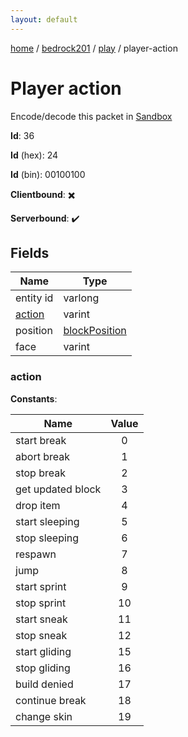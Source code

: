 ```yaml
---
layout: default
---
```


[home](/)  /  [bedrock201](/protocol/bedrock201)  /  [play](/protocol/bedrock201/play)  /  player-action

# Player action

Encode/decode this packet in [Sandbox](../../../sandbox/bedrock201#Play.PlayerAction)

**Id**: 36

**Id** (hex): 24

**Id** (bin): 00100100

**Clientbound**: ✖️

**Serverbound**: ✔️

## Fields

Name | Type
---|---
entity id | varlong
[action](#action) | varint
position | [blockPosition](/protocol/bedrock201/types/block-position)
face | varint

### action

**Constants**:

Name | Value
---|:---:
start break | 0
abort break | 1
stop break | 2
get updated block | 3
drop item | 4
start sleeping | 5
stop sleeping | 6
respawn | 7
jump | 8
start sprint | 9
stop sprint | 10
start sneak | 11
stop sneak | 12
start gliding | 15
stop gliding | 16
build denied | 17
continue break | 18
change skin | 19
